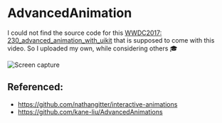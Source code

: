 # AdvancedAnimation

I could not find the source code for this [WWDC2017: 230_advanced_animation_with_uikit](https://developer.apple.com/videos/play/wwdc2017/230/) that is supposed to come with this video. So I uploaded my own, while considering others 🎓

![Screen capture](https://thumbs.gfycat.com/FormalAcceptableHorse-size_restricted.gif)

## Referenced:

* <https://github.com/nathangitter/interactive-animations>
* <https://github.com/kane-liu/AdvancedAnimations>
